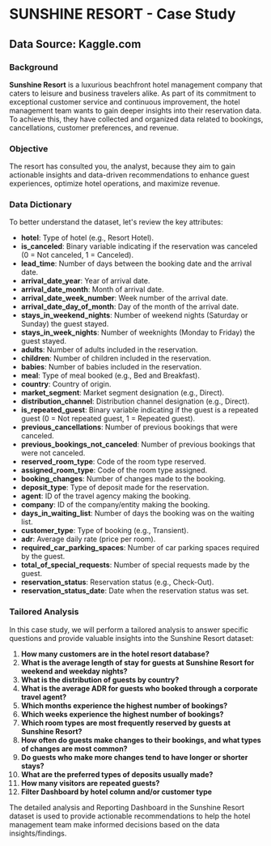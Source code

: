 # SUNSHINE RESORT - Case Study

## Data Source: Kaggle.com

### Background

**Sunshine Resort** is a luxurious beachfront hotel management company that caters to leisure and business travelers alike. As part of its commitment to exceptional customer service and continuous improvement, the hotel management team wants to gain deeper insights into their reservation data. To achieve this, they have collected and organized data related to bookings, cancellations, customer preferences, and revenue.

### Objective

The resort has consulted you, the analyst, because they aim to gain actionable insights and data-driven recommendations to enhance guest experiences, optimize hotel operations, and maximize revenue.

### Data Dictionary

To better understand the dataset, let's review the key attributes:

- **hotel**: Type of hotel (e.g., Resort Hotel).
- **is_canceled**: Binary variable indicating if the reservation was canceled (0 = Not canceled, 1 = Canceled).
- **lead_time**: Number of days between the booking date and the arrival date.
- **arrival_date_year**: Year of arrival date.
- **arrival_date_month**: Month of arrival date.
- **arrival_date_week_number**: Week number of the arrival date.
- **arrival_date_day_of_month**: Day of the month of the arrival date.
- **stays_in_weekend_nights**: Number of weekend nights (Saturday or Sunday) the guest stayed.
- **stays_in_week_nights**: Number of weeknights (Monday to Friday) the guest stayed.
- **adults**: Number of adults included in the reservation.
- **children**: Number of children included in the reservation.
- **babies**: Number of babies included in the reservation.
- **meal**: Type of meal booked (e.g., Bed and Breakfast).
- **country**: Country of origin.
- **market_segment**: Market segment designation (e.g., Direct).
- **distribution_channel**: Distribution channel designation (e.g., Direct).
- **is_repeated_guest**: Binary variable indicating if the guest is a repeated guest (0 = Not repeated guest, 1 = Repeated guest).
- **previous_cancellations**: Number of previous bookings that were canceled.
- **previous_bookings_not_canceled**: Number of previous bookings that were not canceled.
- **reserved_room_type**: Code of the room type reserved.
- **assigned_room_type**: Code of the room type assigned.
- **booking_changes**: Number of changes made to the booking.
- **deposit_type**: Type of deposit made for the reservation.
- **agent**: ID of the travel agency making the booking.
- **company**: ID of the company/entity making the booking.
- **days_in_waiting_list**: Number of days the booking was on the waiting list.
- **customer_type**: Type of booking (e.g., Transient).
- **adr**: Average daily rate (price per room).
- **required_car_parking_spaces**: Number of car parking spaces required by the guest.
- **total_of_special_requests**: Number of special requests made by the guest.
- **reservation_status**: Reservation status (e.g., Check-Out).
- **reservation_status_date**: Date when the reservation status was set.

### Tailored Analysis

In this case study, we will perform a tailored analysis to answer specific questions and provide valuable insights into the Sunshine Resort dataset:

1. **How many customers are in the hotel resort database?**
2. **What is the average length of stay for guests at Sunshine Resort for weekend and weekday nights?**
3. **What is the distribution of guests by country?**
4. **What is the average ADR for guests who booked through a corporate travel agent?**
5. **Which months experience the highest number of bookings?**
6. **Which weeks experience the highest number of bookings?**
7. **Which room types are most frequently reserved by guests at Sunshine Resort?**
8. **How often do guests make changes to their bookings, and what types of changes are most common?**
9. **Do guests who make more changes tend to have longer or shorter stays?**
10. **What are the preferred types of deposits usually made?**
11. **How many visitors are repeated guests?**
12. **Filter Dashboard by hotel column and/or customer type**

The detailed analysis and Reporting Dashboard in the  Sunshine Resort dataset is used to provide actionable recommendations to help the hotel management team make informed decisions based on the data insights/findings.

